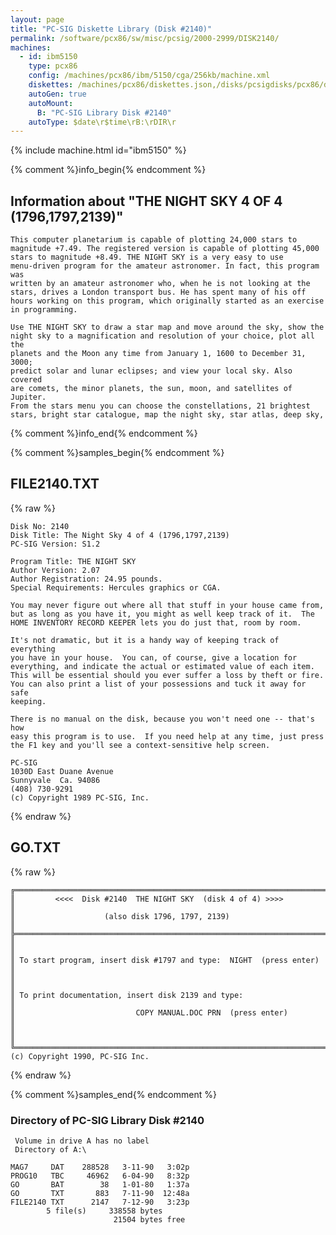 ```yaml
---
layout: page
title: "PC-SIG Diskette Library (Disk #2140)"
permalink: /software/pcx86/sw/misc/pcsig/2000-2999/DISK2140/
machines:
  - id: ibm5150
    type: pcx86
    config: /machines/pcx86/ibm/5150/cga/256kb/machine.xml
    diskettes: /machines/pcx86/diskettes.json,/disks/pcsigdisks/pcx86/diskettes.json
    autoGen: true
    autoMount:
      B: "PC-SIG Library Disk #2140"
    autoType: $date\r$time\rB:\rDIR\r
---
```


{% include machine.html id="ibm5150" %}

{% comment %}info_begin{% endcomment %}

## Information about "THE NIGHT SKY 4 OF 4 (1796,1797,2139)"

    This computer planetarium is capable of plotting 24,000 stars to
    magnitude +7.49. The registered version is capable of plotting 45,000
    stars to magnitude +8.49. THE NIGHT SKY is a very easy to use
    menu-driven program for the amateur astronomer. In fact, this program
    was
    written by an amateur astronomer who, when he is not looking at the
    stars, drives a London transport bus. He has spent many of his off
    hours working on this program, which originally started as an exercise
    in programming.
    
    Use THE NIGHT SKY to draw a star map and move around the sky, show the
    night sky to a magnification and resolution of your choice, plot all the
    planets and the Moon any time from January 1, 1600 to December 31, 3000;
    predict solar and lunar eclipses; and view your local sky. Also covered
    are comets, the minor planets, the sun, moon, and satellites of Jupiter.
    From the stars menu you can choose the constellations, 21 brightest
    stars, bright star catalogue, map the night sky, star atlas, deep sky,
{% comment %}info_end{% endcomment %}

{% comment %}samples_begin{% endcomment %}

## FILE2140.TXT

{% raw %}
```
Disk No: 2140                                                           
Disk Title: The Night Sky 4 of 4 (1796,1797,2139)                       
PC-SIG Version: S1.2                                                    
                                                                        
Program Title: THE NIGHT SKY                                            
Author Version: 2.07                                                    
Author Registration: 24.95 pounds.                                      
Special Requirements: Hercules graphics or CGA.                         
                                                                        
You may never figure out where all that stuff in your house came from,  
but as long as you have it, you might as well keep track of it.  The    
HOME INVENTORY RECORD KEEPER lets you do just that, room by room.       
                                                                        
It's not dramatic, but it is a handy way of keeping track of everything 
you have in your house.  You can, of course, give a location for        
everything, and indicate the actual or estimated value of each item.    
This will be essential should you ever suffer a loss by theft or fire.  
You can also print a list of your possessions and tuck it away for safe 
keeping.                                                                
                                                                        
There is no manual on the disk, because you won't need one -- that's how
easy this program is to use.  If you need help at any time, just press  
the F1 key and you'll see a context-sensitive help screen.              
                                                                        
PC-SIG                                                                  
1030D East Duane Avenue                                                 
Sunnyvale  Ca. 94086                                                    
(408) 730-9291                                                          
(c) Copyright 1989 PC-SIG, Inc.                                         
```
{% endraw %}

## GO.TXT

{% raw %}
```
╔═════════════════════════════════════════════════════════════════════════╗
║         <<<<  Disk #2140  THE NIGHT SKY  (disk 4 of 4) >>>>             ║
║                    (also disk 1796, 1797, 2139)                         ║
╠═════════════════════════════════════════════════════════════════════════╣
║                                                                         ║
║ To start program, insert disk #1797 and type:  NIGHT  (press enter)     ║
║                                                                         ║
║ To print documentation, insert disk 2139 and type:                      ║
║                           COPY MANUAL.DOC PRN  (press enter)            ║
║                                                                         ║
╚═════════════════════════════════════════════════════════════════════════╝
(c) Copyright 1990, PC-SIG Inc.
```
{% endraw %}

{% comment %}samples_end{% endcomment %}

### Directory of PC-SIG Library Disk #2140

     Volume in drive A has no label
     Directory of A:\

    MAG7     DAT    288528   3-11-90   3:02p
    PROG10   TBC     46962   6-04-90   8:32p
    GO       BAT        38   1-01-80   1:37a
    GO       TXT       883   7-11-90  12:48a
    FILE2140 TXT      2147   7-12-90   3:23p
            5 file(s)     338558 bytes
                           21504 bytes free
